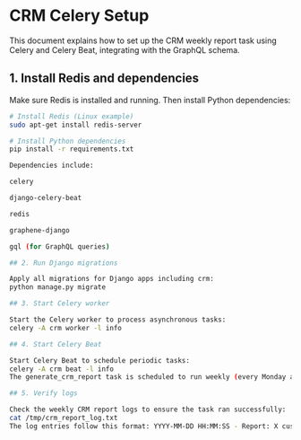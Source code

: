 # CRM Celery Setup

This document explains how to set up the CRM weekly report task using Celery and Celery Beat, integrating with the GraphQL schema.

## 1. Install Redis and dependencies
Make sure Redis is installed and running. Then install Python dependencies:

```bash
# Install Redis (Linux example)
sudo apt-get install redis-server

# Install Python dependencies
pip install -r requirements.txt

Dependencies include:

celery

django-celery-beat

redis

graphene-django

gql (for GraphQL queries)

## 2. Run Django migrations

Apply all migrations for Django apps including crm:
python manage.py migrate

## 3. Start Celery worker

Start the Celery worker to process asynchronous tasks:
celery -A crm worker -l info

## 4. Start Celery Beat

Start Celery Beat to schedule periodic tasks:
celery -A crm beat -l info
The generate_crm_report task is scheduled to run weekly (every Monday at 6:00 AM).

## 5. Verify logs

Check the weekly CRM report logs to ensure the task ran successfully:
cat /tmp/crm_report_log.txt
The log entries follow this format: YYYY-MM-DD HH:MM:SS - Report: X customers, Y orders, Z revenue
